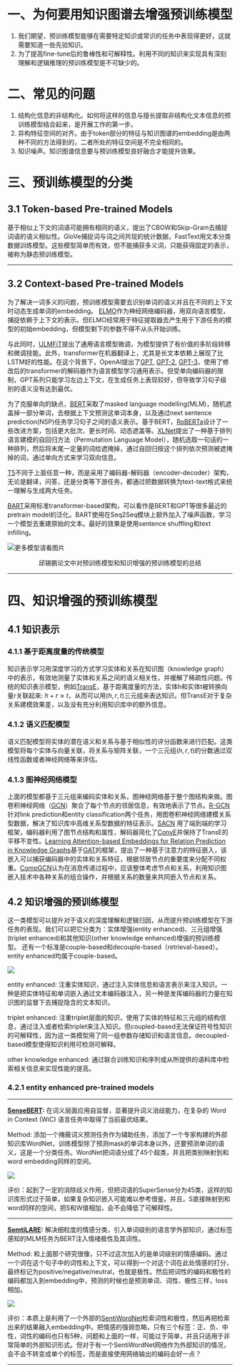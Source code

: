 # 一、为何要用知识图谱去增强预训练模型

1. 我们期望，预训练模型能够在需要特定知识或常识的任务中表现得更好，这就需要知道一些先验知识。
2. 为了提高fine-tune后的鲁棒性和可解释性。利用不同的知识来实现具有深刻理解和逻辑推理的预训练模型是不可缺少的。

# 二、常见的问题

1. 结构化信息的非结构化。如何将这样的信息与擅长提取非结构化文本信息的预训练模型结合起来，是开展工作的第一步。
2. 异构特征空间的对齐。由于token部分的特征与知识图谱的embedding是由两种不同的方法得到的，二者所处的特征空间是不完全相同的。
3. 知识噪声。知识图谱信息要与预训练模型良好融合才能提升效果。

# 三、预训练模型的分类

## 3.1 Token-based Pre-trained Models

基于相似上下文的词语可能拥有相同的语义，提出了CBOW和Skip-Gram去捕捉词语的语义相似性。GloVe捕捉词与词之间共现的统计数据，FastText用文本分类数据训练模型。这些模型简单而有效，但不能捕获多义词，只能获得固定的表示，被称为静态预训练模型。

---

## 3.2 Context-based Pre-trained Models

为了解决一词多义的问题，预训练模型需要去识别单词的语义并且在不同的上下文时动态生成单词的embedding。
[ELMO](./pretrain%20model/classical%20paper/ELMO.pdf)作为神经网络编码器，用双向语言模型，捕捉依赖于上下文的表示。但ELMO经常用于特征提取器去产生用于下游任务的模型的初始embedding，但模型剩下的参数不得不从头开始训练。

与此同时，[ULMFiT](./pretrain%20model/classical%20paper/ULMFiT.pdf)提出了通用语言模型微调，为模型提供了有价值的多阶段转移和微调技能。此外，transformer在机器翻译上，尤其是长文本依赖上展现了比LSTM好的性能。在这个背景下，OpenAI提出了[GPT](./pretrain%20model/classical%20paper/GPT.pdf), [GPT-2](./pretrain%20model/classical%20paper/GPT-2.pdf), [GPT-3](./pretrain%20model/classical%20paper/GPT-3.pdf)，使用了修改后的transformer的解码器作为语言模型学习通用表示。但受单向编码器的限制，GPT系列只能学习左边上下文，在生成任务上表现较好，但导致学习句子级别的语义没有达到最优。

为了克服单向的缺点，[BERT](./pretrain%20model/classical%20paper/BERT.pdf)采取了masked language modelling(MLM)，随机遮盖掉一部分单词，去根据上下文预测这单词本身，以及通过next sentence prediction(NSP)任务学习句子之间的语义表示。基于BERT，[RoBERTa](./pretrain%20model/classical%20paper/RoBERTa.pdf)设计了一些改进方案，包括更大批次、更长时间、动态遮盖等。[XLNet](./pretrain%20model/classical%20paper/XLNet.pdf)提出了一种基于排列语言建模的自回归方法（Permutation Language Model），随机选取一句话的一种排列，然后将末尾一定量的词给遮掩掉，通过自回归按这个排列依次预测被遮掩掉的词，通过单向方式来学习双向信息。

[T5](./pretrain%20model/classical%20paper/T5.pdf)不同于上面任意一种，而是采用了编码器-解码器（encoder-decoder）架构，无论是翻译，问答，还是分类等下游任务，都通过把数据转换为text-text格式来统一理解与生成两大任务。

[BART](./pretrain%20model/classical%20paper/BART.pdf)采用标准transformer-based架构，可以看作是BERT和GPT等很多最近的pretrain model的泛化。BART使用在Seq2Seq模块上额外加入了噪声函数，学习一个模型去重建原始的文本。最好的效果是使用sentence shuffling和text infilling。

![更多模型请看图片](./image/README/qiu_pic1.png)

<center>邱锡鹏论文中对预训练模型和知识增强的预训练模型的总结</center>

---

# 四、知识增强的预训练模型

## 4.1 知识表示

### 4.1.1 基于距离度量的传统模型

知识表示学习用深度学习的方式学习实体和关系在知识图（knowledge graph）中的表示，有效地测量了实体和关系之间的语义相关性，并缓解了稀疏性问题。传统的知识表示模型，例如[TransE](./knowledge%20injection/classical%20paper/NIPS-2013-translating-embeddings-for-modeling-multi-relational-data-Paper.pdf)，基于距离度量的方法，实体h和实体t被转换向量r关联起来:
$h+r≈t$，从而可以用$(h,r,t)$三元组来表达知识。但TransE对于复杂关系建模效果差，以及没有充分利用知识库中的额外信息。

### 4.1.2 语义匹配模型

语义匹配模型将实体的潜在语义和关系与基于相似性的评分函数来进行匹配。这类模型将每个实体与向量关联，将关系与矩阵关联，一个三元组$(h,r,t)$的分数通过双线性函数或者神经网络等来评估。

### 4.1.3 图神经网络模型

上面的模型都基于三元组来编码实体和关系，图神经网络基于整个图结构来做。图卷积神经网络（[GCN](./knowledge%20injection/classical%20paper/Spectral%20Networks%20and%20Deep%20Locally%20Connected%20Networks%20on%20Graphs.pdf)）聚合了每个节点的邻居信息，有效地表示了节点。[R-GCN](./knowledge%20injection/classical%20paper/R-GCN%20Modeling%20Relational%20Data%20with%20Graph%20Convolutional%20Networks.pdf)针对link prediction和entity classification两个任务，用图卷积神经网络建模关系型数据，解决了知识库中高维关系型数据的特征表示。[SACN](./knowledge%20injection/classical%20paper/End-to-end%20Structure-Aware%20Convolutional%20Networks%20for%20Knowledge%20Base%20Completion.pdf)
用了端到端的学习框架，编码器利用了图节点结构和属性，解码器简化了[ConvE](./knowledge%20injection/classical%20paper/Convolutional%202D%20Knowledge%20Graph%20Embeddings.pdf)并保持了TransE的平移不变性。[Learning Attention-based Embeddings for Relation Prediction in Knowledge Graphs](./knowledge%20injection/classical%20paper/Learning%20Attention-based%20Embeddings%20for%20Relation%20Prediction%20in%20Knowledge%20Graphs.pdf)基于[GAT](./knowledge%20injection/classical%20paper/GAT%20GRAPH%20ATTENTION%20NETWORKS.pdf)的框架，提出了一种基于注意力的特征嵌入，该嵌入可以捕获编码器中的实体和关系特征，根据邻居节点的重要度来分配不同权重。[CompGCN](./knowledge%20injection/classical%20paper/CompGCN%20COMPOSITION-BASED%20MULTI-RELATIONAL%20Graph%20Convolutional%20Networks.pdf)认为在消息传递过程中，应该整体考虑节点和关系，利用知识图嵌入技术中各种关系的组合操作，并根据关系的数量来共同嵌入节点和关系。

## 4.2 知识增强的预训练模型

这一类模型可以提升对于语义的深度理解和逻辑归因，从而提升预训练模型在下游任务的表现。我们可以把它分类为：实体增强(entity enhanced)、三元组增强(triplet enhanced)和其他知识(other knowledge enhanced)增强的预训练模型。
还有一个标准是couple-based和decouple-based（retrieval-based）。entity enhanced均属于couple-based。

![](./image/README/knowledge%20enhanced%20pretrain%20model.png)

entity enhanced: 注重实体知识，通过注入实体信息和语言表示来注入知识。一种是把实体特征和单词嵌入通过文本编码器注入，另一种是发挥编码器的力量在知识图的监督下去捕捉隐含的文本知识。

triplet enhanced: 注重triplet层面的知识，使用了实体的特征和三元组的结构信息，通过注入或者检索triplet来注入知识。但coupled-based无法保证符号性知识的可解释性，因为这一类模型用了同一组参数存储知识和语言信息。decoupled-based模型使得知识利用可检测可解释。

other knowledge enhanced: 通过联合训练知识和序列或从所提供的语料库中检索相关信息来实现性能的提高。

### 4.2.1 entity enhanced pre-trained models

---

**[SenseBERT](./knowledge%20injection/classical%20paper/SenseBERT%20Driving%20Some%20Sense%20into%20BERT.pdf):** 在词义层面应用自监督，显著提升词义消歧能力，在复杂的 Word in Context (WiC) 语言任务中取得了当前最优结果。

Method: 添加一个掩蔽词义预测任务作为辅助任务，添加了一个专家构建的外部知识库WordNet，训练模型除了预测mask的单词本身以外，还要预测单词的语义，这是一个分类任务。WordNet把词语分成了45个超类，并且把类别映射到和word embedding同样的空间。

![](image/README/SenseBERT.png)

评价：起到了一定的消除歧义作用，但把词语的SuperSense分为45类，这样的知识库形式过于简单，如果复杂知识嵌入可能难以参考借鉴。并且，S直接映射到和word同样的空间，把S和W值相加，会不会降低了可解释性。

---
**[SemtiLARE](./knowledge%20injection/classical%20paper/SentiLARE%20Sentiment-Aware%20Language%20Representation%20Learning%20with%20Linguistic%20Knowledge.pdf):** 解决细粒度的情感分类，引入单词级别的语言学外部知识，通过标签感知的MLM任务为BERT注入情绪极性及其词性。

Method: 和上面那个研究很像，只不过这次加入的是单词级别的情感编码。通过一个词在这个句子中的词性和上下文，可以得到一个对这个词在此处情感的打分，最终标记为positive/negative/neutral，也就是极性。然后把词性的编码和极性的编码都加入到embedding中，预测的时候也是预测单词、词性、极性三样，loss相加。


![](./image/README/SentiLARE.png)

评价：本质上是利用了一个外部的[SentiWordNet](https://github.com/aesuli/SentiWordNet)检索词性和极性，然后再把检索出来的结果融入embedding中。把情感的强弱忽略，只有三个标签：正、负、中性，词性的编码也只有5种，问题和上面的一样，可能过于简单，并且只适用于非常简单的外部知识形式。但对于有一个SentiWordNet网络作为外部知识的情况，会不会不转变成单个的标签，而是直接使用网络输出的编码会好一点？

---



